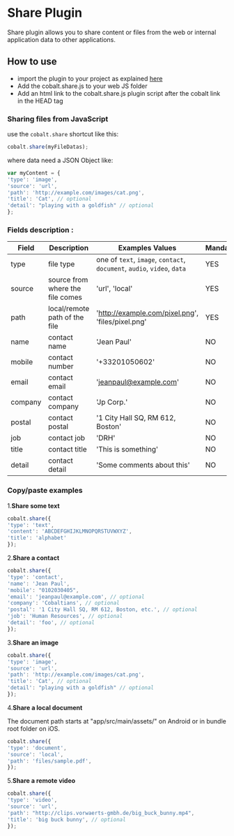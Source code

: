 # Share Plugin

Share plugin allows you to share content or files from the web or internal application data to other applications.

## How to use

* import the plugin to your project as explained [here](https://github.com/cobaltians/cobalt/wiki/Plugins-usage)
* Add the cobalt.share.js to your web JS folder
* Add an html link to the cobalt.share.js plugin script after the cobalt link in the HEAD tag

### Sharing files from JavaScript

use the `cobalt.share` shortcut like this:

```javascript
cobalt.share(myFileDatas);
```

where data need a JSON Object like:

```javascript
var myContent = {
'type': 'image',
'source': 'url',
'path': 'http://example.com/images/cat.png',
'title': 'Cat', // optional
'detail': "playing with a goldfish" // optional
};
```

### Fields description :

| Field | Description | Examples Values | Mandatory |
| ----- | ---- | ----------- | ----------- |
| type | file type   | one of `text`, `image`, `contact`, `document`, `audio`, `video`, `data` | YES |
| source | source from where the file comes | 'url', 'local' | YES |
| path | local/remote path of the file     | 'http://example.com/pixel.png', 'files/pixel.png' | YES |
| name | contact name     | 'Jean Paul' | NO |
| mobile | contact number     | '+33201050602' | NO |
| email | contact email     | 'jeanpaul@example.com' | NO |
| company | contact company     | 'Jp Corp.' | NO |
| postal | contact postal    | '1 City Hall SQ, RM 612, Boston' | NO |
| job | contact job     | 'DRH' | NO |
| title | contact title    | 'This is something' | NO |
| detail | contact detail    | 'Some comments about this' | NO |


### Copy/paste examples

1.**Share some text**

```javascript
cobalt.share({
'type': 'text',
'content': 'ABCDEFGHIJKLMNOPQRSTUVWXYZ',
'title': 'alphabet'
});
```

2.**Share a contact**

```javascript
cobalt.share({
'type': 'contact',
'name': 'Jean Paul',
'mobile': "0102030405",
'email': 'jeanpaul@example.com', // optional
'company': 'Cobaltians', // optional
'postal': '1 City Hall SQ, RM 612, Boston, etc.', // optional
'job': 'Human Resources', // optional
'detail': 'foo', // optional
});
```

3.**Share an image**

```javascript
cobalt.share({
'type': 'image',
'source': 'url',
'path': 'http://example.com/images/cat.png',
'title': 'Cat', // optional
'detail': "playing with a goldfish" // optional
});
```

4.**Share a local document**

The document path starts at "app/src/main/assets/" on Android or in bundle root folder on iOS.

```javascript
cobalt.share({
'type': 'document',
'source': 'local',
'path': 'files/sample.pdf',
});
```

5.**Share a remote video**

```javascript
cobalt.share({
'type': 'video',
'source': 'url',
'path': "http://clips.vorwaerts-gmbh.de/big_buck_bunny.mp4",
'title': 'big buck bunny', // optional
});
```
